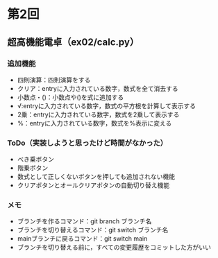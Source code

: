 # 第2回
## 超高機能電卓（ex02/calc.py）
### 追加機能
- 四則演算：四則演算をする
- クリア：entryに入力されている数字，数式を全て消去する
- 小数点・()：小数点や()を式に追加する
- √:entryに入力されている数字，数式の平方根を計算して表示する
- 2乗：entryに入力されている数字，数式を2乗して表示する
- %：entryに入力されている数字，数式を%表示に変える
### ToDo（実装しようと思ったけど時間がなかった）
- べき乗ボタン
- 階乗ボタン
- 数式として正しくないボタンを押しても追加されない機能
- クリアボタンとオールクリアボタンの自動切り替え機能
### メモ
- ブランチを作るコマンド：git branch ブランチ名
- ブランチを切り替えるコマンド：git switch ブランチ名
- mainブランチに戻るコマンド：git switch main
- ブランチを切り替える前に，すべての変更履歴をコミットした方がいい